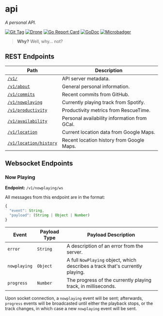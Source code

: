 # api

_A personal API._

[![Git Tag][tag-img]][tag]
[![Drone][drone-img]][drone]
[![Go Report Card][grp-img]][grp]
[![GoDoc][godoc-img]][godoc]
[![Microbadger][microbadger-img]][microbadger]

> **Why?** Well, why... not?

## REST Endpoints

| Path                                                                   | Description                                  |
| ---------------------------------------------------------------------- | -------------------------------------------- |
| [`/v1/`](https://api.stevenxie.me/v1/)                                 | API server metadata.                         |
| [`/v1/about`](https://api.stevenxie.me/v1/about)                       | General personal information.                |
| [`/v1/commits`](https://api.stevenxie.me/v1/commits)                   | Recent commits from GitHub.                  |
| [`/v1/nowplaying`](https://api.stevenxie.me/v1/nowplaying)             | Currently playing track from Spotify.        |
| [`/v1/productivity`](https://api.stevenxie.me/v1/productivity)         | Productivity metrics from RescueTime.        |
| [`/v1/availability`](https://api.stevenxie.me/v1/availability)         | Personal availability information from GCal. |
| [`/v1/location`](https://api.stevenxie.me/v1/location)                 | Current location data from Google Maps.      |
| [`/v1/location/history`](https://api.stevenxie.me/v1/location/history) | Recent location history from Google Maps.    |

## Websocket Endpoints

### Now Playing

**Endpoint:** `/v1/nowplaying/ws`

All messages from this endpoint are in the format:

```js
{
  "event": String,
  "payload": (String | Object | Number)
}
```

| Event        | Payload Type | Payload Description                                                           |
| ------------ | ------------ | ----------------------------------------------------------------------------- |
| `error`      | `String`     | A description of an error from the server.                                    |
| `nowplaying` | `Object`     | A full `NowPlaying` object, which describes a track that's currently playing. |
| `progress`   | `Number`     | The progress of the currently playing track, in milliseconds.                 |

Upon socket connection, a `nowplaying` event will be sent; afterwards,
`progress` events will be broadcasted until either the playback stops, or the
track changes, in which case a new `nowplaying` event will be sent.

[tag]: https://github.com/stevenxie/api/releases
[tag-img]: https://img.shields.io/github/tag/stevenxie/api.svg
[drone]: https://ci.stevenxie.me/stevenxie/api
[drone-img]: https://ci.stevenxie.me/api/badges/stevenxie/api/status.svg
[grp]: https://goreportcard.com/report/go.stevenxie.me/api
[grp-img]: https://goreportcard.com/badge/go.stevenxie.me/api
[godoc]: https://godoc.org/go.stevenxie.me/api
[godoc-img]: https://godoc.org/go.stevenxie.me/api?status.svg
[microbadger]: https://microbadger.com/images/stevenxie/api
[microbadger-img]: https://images.microbadger.com/badges/image/stevenxie/api.svg
